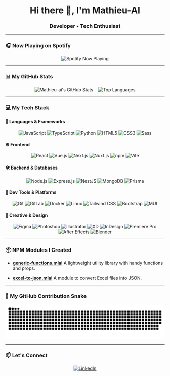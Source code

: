 <h1 align="center">Hi there 👋, I'm Mathieu-AI</h1>
<h3 align="center">Developer • Tech Enthusiast</h3>

---

### 🎧 Now Playing on Spotify

<p align="center">
  <img src="https://spotify-github-profile.kittinanx.com/api/view.svg?uid=lalalievre&cover_image=true&theme=default&show_offline=true&background_color=121212&interchange=true&bar_color_cover=true" alt="Spotify Now Playing" width="400" />
</p>

---

### 📊 My GitHub Stats

<p align="center">
  <img src="https://github-readme-stats.vercel.app/api?username=Mathieu-ai&show_icons=true&theme=dracula&count_private=true" alt="Mathieu-ai's GitHub Stats" />
  &nbsp;&nbsp;
  <img src="https://github-readme-stats.vercel.app/api/top-langs?username=Mathieu-ai&layout=compact&theme=react&langs_count=5&hide_border=false" alt="Top Languages" />
</p>

---

### 💻 My Tech Stack

#### 🧠 Languages & Frameworks
<p align="center">
  <img src="https://profilinator.rishav.dev/skills-assets/javascript-original.svg" height="40" alt="JavaScript" />
  <img src="https://profilinator.rishav.dev/skills-assets/typescript-original.svg" height="40" alt="TypeScript" />
  <img src="https://profilinator.rishav.dev/skills-assets/python-original.svg" height="40" alt="Python" />
  <img src="https://profilinator.rishav.dev/skills-assets/html5-original-wordmark.svg" height="40" alt="HTML5" />
  <img src="https://profilinator.rishav.dev/skills-assets/css3-original-wordmark.svg" height="40" alt="CSS3" />
  <img src="https://profilinator.rishav.dev/skills-assets/sass-original.svg" height="40" alt="Sass" />
</p>

#### ⚙️ Frontend
<p align="center">
  <img src="https://profilinator.rishav.dev/skills-assets/react-original-wordmark.svg" height="40" alt="React" />
  <img src="https://profilinator.rishav.dev/skills-assets/vuejs-original-wordmark.svg" height="40" alt="Vue.js" />
  <img src="https://profilinator.rishav.dev/skills-assets/nextjs.png" height="40" alt="Next.js" />
  <img src="https://nuxt.com/assets/design-kit/icon-green.svg" height="40" alt="Nuxt.js" />
  <img src="https://logodix.com/logo/1974423.png" height="40" alt="npm" />
  <img src="https://imgs.search.brave.com/K2HN7P20B-ZmKAV1YxrYKcpk2TC6ldVFWhLi7OMClDM/rs:fit:860:0:0:0/g:ce/aHR0cHM6Ly92aXRl/LmRldi9sb2dvLnN2/Zw" height="40" alt="Vite" />
</p>

#### 🛠 Backend & Databases
<p align="center">
  <img src="https://profilinator.rishav.dev/skills-assets/nodejs-original-wordmark.svg" height="40" alt="Node.js" />
  <img src="https://profilinator.rishav.dev/skills-assets/express-original-wordmark.svg" height="40" alt="Express.js" />
  <img src="https://profilinator.rishav.dev/skills-assets/nestjs.svg" height="40" alt="NestJS" />
  <img src="https://profilinator.rishav.dev/skills-assets/mongodb-original-wordmark.svg" height="40" alt="MongoDB" />
  <img src="https://profilinator.rishav.dev/skills-assets/prisma.png" height="40" alt="Prisma" />
</p>

#### 🧰 Dev Tools & Platforms
<p align="center">
  <img src="https://profilinator.rishav.dev/skills-assets/git-scm-icon.svg" height="40" alt="Git" />
  <img src="https://profilinator.rishav.dev/skills-assets/gitlab.svg" height="40" alt="GitLab" />
  <img src="https://profilinator.rishav.dev/skills-assets/docker-original-wordmark.svg" height="40" alt="Docker" />
  <img src="https://profilinator.rishav.dev/skills-assets/linux-original.svg" height="40" alt="Linux" />
  <img src="https://profilinator.rishav.dev/skills-assets/tailwindcss.svg" height="40" alt="Tailwind CSS" />
  <img src="https://profilinator.rishav.dev/skills-assets/bootstrap-plain.svg" height="40" alt="Bootstrap" />
  <img src="https://profilinator.rishav.dev/skills-assets/mui.png" height="40" alt="MUI" />
</p>

#### 🎨 Creative & Design
<p align="center">
  <img src="https://profilinator.rishav.dev/skills-assets/figma-icon.svg" height="40" alt="Figma" />
  <img src="https://profilinator.rishav.dev/skills-assets/photoshop-plain.svg" height="40" alt="Photoshop" />
  <img src="https://profilinator.rishav.dev/skills-assets/adobe_illustrator-icon.svg" height="40" alt="Illustrator" />
  <img src="https://profilinator.rishav.dev/skills-assets/adobexd.png" height="40" alt="XD" />
  <img src="https://profilinator.rishav.dev/skills-assets/adobeindesign.svg" height="40" alt="InDesign" />
  <img src="https://profilinator.rishav.dev/skills-assets/adobepremierepro.png" height="40" alt="Premiere Pro" />
  <img src="https://profilinator.rishav.dev/skills-assets/aftereffects.png" height="40" alt="After Effects" />
  <img src="https://profilinator.rishav.dev/skills-assets/blender_community_badge_white.svg" height="40" alt="Blender" />
</p>

---

### 📦 NPM Modules I Created

- **[generic‑functions.mlai](https://github.com/Mathieu-ai/generic-functions)**
  A lightweight utility library with handy functions and props.

- **[excel‑to‑json.mlai](https://github.com/Mathieu-ai/excel-to-json)**
  A module to convert Excel files into JSON.

---

### 🐍 My GitHub Contribution Snake

<p align="center">
  <picture>
    <source media="(prefers-color-scheme: dark)" srcset="https://raw.githubusercontent.com/platane/platane/output/github-contribution-grid-snake-dark.svg" />
    <source media="(prefers-color-scheme: light)" srcset="https://raw.githubusercontent.com/platane/platane/output/github-contribution-grid-snake.svg" />
    <img alt="GitHub Contribution Grid Snake Animation" src="https://raw.githubusercontent.com/platane/platane/output/github-contribution-grid-snake.svg" />
  </picture>
</p>

---

### 📫 Let's Connect

<p align="center">
  <a href="https://fr.linkedin.com/in/mathieu-li%C3%A8vre-a26a1b200" target="_blank">
    <img src="https://img.shields.io/static/v1?message=LinkedIn&logo=linkedin&label=&color=0077B5&logoColor=white&labelColor=&style=for-the-badge" height="35" alt="LinkedIn" />
  </a>
</p>
